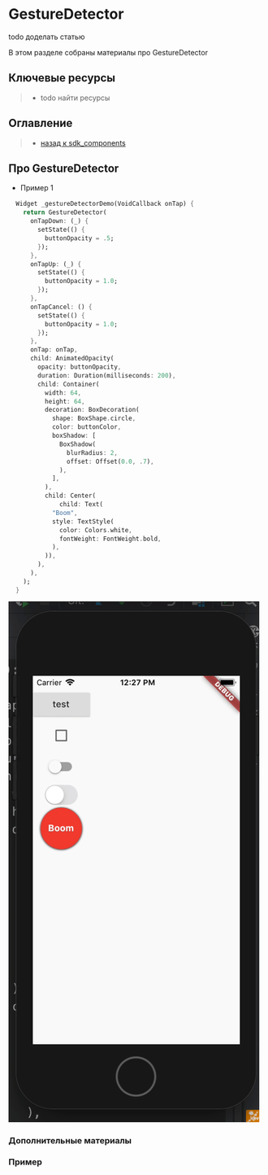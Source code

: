 # GestureDetector
todo доделать статью

В этом разделе собраны материалы про GestureDetector

## Ключевые ресурсы
>- todo найти ресурсы

## Оглавление
>- [назад к sdk_components](../../sdk_components.md)

## Про GestureDetector

- Пример 1 

```dart
  Widget _gestureDetectorDemo(VoidCallback onTap) {
    return GestureDetector(
      onTapDown: (_) {
        setState(() {
          buttonOpacity = .5;
        });
      },
      onTapUp: (_) {
        setState(() {
          buttonOpacity = 1.0;
        });
      },
      onTapCancel: () {
        setState(() {
          buttonOpacity = 1.0;
        });
      },
      onTap: onTap,
      child: AnimatedOpacity(
        opacity: buttonOpacity,
        duration: Duration(milliseconds: 200),
        child: Container(
          width: 64,
          height: 64,
          decoration: BoxDecoration(
            shape: BoxShape.circle,
            color: buttonColor,
            boxShadow: [
              BoxShadow(
                blurRadius: 2,
                offset: Offset(0.0, .7),
              ),
            ],
          ),
          child: Center(
              child: Text(
            "Boom",
            style: TextStyle(
              color: Colors.white,
              fontWeight: FontWeight.bold,
            ),
          )),
        ),
      ),
    );
  }
```

![gesture_detector_1](gesture_detector_1.gif)

### Дополнительные материалы

### Пример